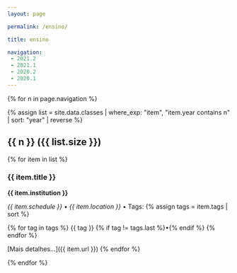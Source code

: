 ```yaml
---
layout: page

permalink: /ensino/

title: ensino

navigation:
 - 2021.2
 - 2021.1
 - 2020.2
 - 2020.1
---
```


{% for n in page.navigation %}

{% assign list = site.data.classes 
  | where_exp: "item", "item.year contains n"
  | sort: "year" | reverse %}

<h2 id="{{ n }}">{{ n }} ({{ list.size }})</h2>

{% for item in list %}
<h3>{{ item.title }}</h3> 

<p><strong>{{ item.institution }}</strong></p>

<p>
  <i class="far fa-calendar-alt"></i> <em>{{ item.schedule }}</em> • <i class="fas fa-map-marker-alt"></i> <em>{{ item.location }}</em> • <i class="fas fa-tags"></i> Tags:
  {% assign tags = item.tags | sort %}

  {% for tag in tags %}
    <a>{{ tag }}</a> {% if tag != tags.last %}•{% endif %}
  {% endfor %}
</p>

<i class="fas fa-link"></i>  [Mais detalhes…]({{ item.url }})
{% endfor %}

{% endfor %}
